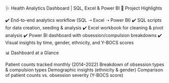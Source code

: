 🩺 Health Analytics Dashboard | SQL, Excel & Power BI
📌 Project Highlights

✔️ End-to-end analytics workflow (SQL ➝ Excel ➝ Power BI)
✔️ SQL scripts for data creation, seeding & analysis
✔️ Excel workbook for cleaning & pivot analysis
✔️ Power BI dashboard with obsession/compulsion breakdowns
✔️ Visual insights by time, gender, ethnicity, and Y-BOCS scores

📊 Dashboard at a Glance

Patient counts tracked monthly (2014–2022)
Breakdown of obsession types & compulsion types
Demographic insights (ethnicity & gender)
Comparison of patient counts vs. obsession severity (Y-BOCS score)
